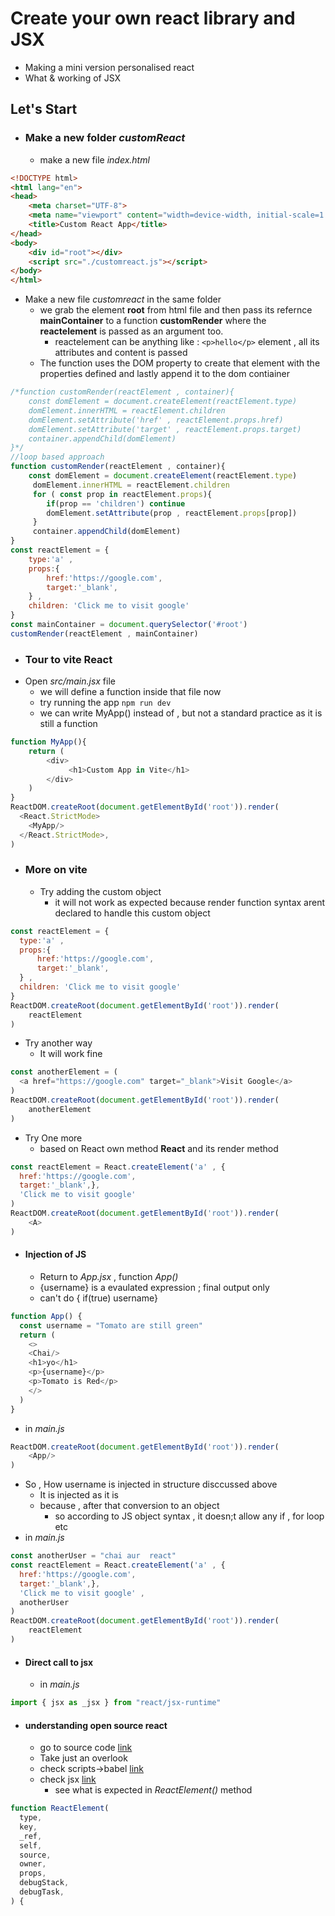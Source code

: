 # Create your own react library and JSX
- Making a mini version personalised react 
- What & working of JSX


## Let's Start 
- ### Make a new folder _customReact_ 
  - make a new file _index.html_
```html
<!DOCTYPE html>
<html lang="en">
<head>
    <meta charset="UTF-8">
    <meta name="viewport" content="width=device-width, initial-scale=1.0">
    <title>Custom React App</title>
</head>
<body>
    <div id="root"></div>
    <script src="./customreact.js"></script>
</body>
</html>
```
- Make a new file _customreact_ in the same folder 
  - we grab the element **root** from html file and then pass its refernce **mainContainer** to a function **customRender** where the **reactelement** is passed as an argument too.
    -  reactelement can be anything like : `<p>hello</p>` element , all its attributes and content is passed 
  - The function uses the DOM property to create that element with the properties defined and lastly append it to the dom contiainer 
```javascript
/*function customRender(reactElement , container){
    const domElement = document.createElement(reactElement.type)
    domElement.innerHTML = reactElement.children
    domElement.setAttribute('href' , reactElement.props.href)
    domElement.setAttribute('target' , reactElement.props.target)
    container.appendChild(domElement)
}*/
//loop based approach
function customRender(reactElement , container){
    const domElement = document.createElement(reactElement.type) 
     domElement.innerHTML = reactElement.children
     for ( const prop in reactElement.props){
        if(prop == 'children') continue 
        domElement.setAttribute(prop , reactElement.props[prop])
     }
     container.appendChild(domElement)
}
const reactElement = {
    type:'a' ,
    props:{
        href:'https://google.com',
        target:'_blank',
    } ,
    children: 'Click me to visit google'
}
const mainContainer = document.querySelector('#root')
customRender(reactElement , mainContainer) 
```

- ### Tour to vite React 
- Open _src/main.jsx_ file 
  - we will define a function inside that file now 
  - try running the app `npm run dev`
  - we can write MyApp() instead of <MyApp/> , but not a standard practice as it is still a function
```javascript
function MyApp(){
    return (
        <div>
             <h1>Custom App in Vite</h1>
        </div>
    )
}
ReactDOM.createRoot(document.getElementById('root')).render(
  <React.StrictMode>
    <MyApp/>
  </React.StrictMode>,
)
```

- ### More on vite
   - Try adding the  custom object 
     - it will not work as expected because render function syntax arent declared to handle this custom object
```javascript
const reactElement = {
  type:'a' ,
  props:{
      href:'https://google.com',
      target:'_blank',
  } ,
  children: 'Click me to visit google'
}
ReactDOM.createRoot(document.getElementById('root')).render(
    reactElement
)
```

- Try another way 
   - It will work fine
```javascript
const anotherElement = (
  <a href="https://google.com" target="_blank">Visit Google</a>
)
ReactDOM.createRoot(document.getElementById('root')).render(
    anotherElement
)
```

- Try One more
  - based on React own method **React** and its render method 
```javascript
const reactElement = React.createElement('a' , {
  href:'https://google.com',
  target:'_blank',},
  'Click me to visit google'
)
ReactDOM.createRoot(document.getElementById('root')).render(
    <A>
)
```

- #### Injection of JS 
  - Return to _App.jsx_ , function _App()_
  - {username} is a evaulated expression ; final output only 
  - can't do { if(true)  username}
```js
function App() {
  const username = "Tomato are still green"
  return (
    <>
    <Chai/>
    <h1>yo</h1>
    <p>{username}</p>
    <p>Tomato is Red</p>
    </>
  )
}
``` 
- in _main.js_ 
```js
ReactDOM.createRoot(document.getElementById('root')).render(
    <App/>
)
```
- So , How username is injected in structure  disccussed above 
   - It is injected as it is 
   - because , after that conversion to an object
     - so according to JS object syntax , it doesn;t allow any if , for loop etc 
- in _main.js_
```javascript
const anotherUser = "chai aur  react"
const reactElement = React.createElement('a' , {
  href:'https://google.com',
  target:'_blank',},
  'Click me to visit google' ,
  anotherUser
)
ReactDOM.createRoot(document.getElementById('root')).render(
    reactElement
)
```

- #### Direct call to jsx
  - in _main.js_ 
```js
import { jsx as _jsx } from "react/jsx-runtime"
```
- #### understanding open source react 
  - go to source code [link](https://github.com/facebook/react)
  - Take just an overlook
  - check scripts->babel [link](https://github.com/facebook/react/tree/main/scripts/babel) 
  - check jsx [link](https://github.com/facebook/react/blob/main/packages/react/src/jsx/ReactJSXElement.js) 
    - see what is expected in _ReactElement()_ method
```js
function ReactElement(
  type,
  key,
  _ref,
  self,
  source,
  owner,
  props,
  debugStack,
  debugTask,
) {
```


